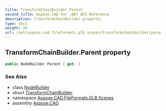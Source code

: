 ```yaml
---
title: TransformChainBuilder.Parent
second_title: Aspose.CAD for .NET API Reference
description: TransformChainBuilder property. 
type: docs
weight: 30
url: /net/aspose.cad.fileformats.glb.scenes/transformchainbuilder/parent/
---
```

## TransformChainBuilder.Parent property

```csharp
public NodeBuilder Parent { get; }
```

### See Also

* class [NodeBuilder](../../nodebuilder/)
* struct [TransformChainBuilder](../)
* namespace [Aspose.CAD.FileFormats.GLB.Scenes](../../transformchainbuilder/)
* assembly [Aspose.CAD](../../../)


